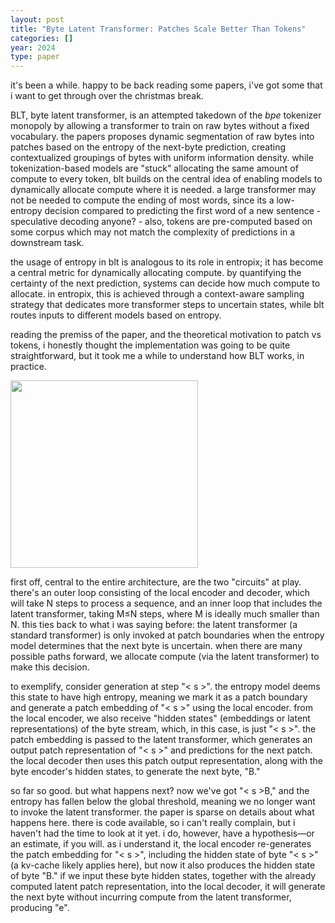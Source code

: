 ```yaml
---
layout: post
title: "Byte Latent Transformer: Patches Scale Better Than Tokens"
categories: []
year: 2024
type: paper
---
```


it's been a while. happy to be back reading some papers, i've got some that i want to get through over the christmas break. 

BLT, byte latent transformer, is an attempted takedown of the *bpe* tokenizer monopoly by allowing a transformer to train on raw bytes without a fixed vocabulary. the papers proposes dynamic segmentation of raw bytes into patches based on the entropy of the next-byte prediction, creating contextualized groupings of bytes with uniform information density. while tokenization-based models are "stuck" allocating the same amount of compute to every token, blt builds on the central idea of enabling models to dynamically allocate compute where it is needed. a large transformer may not be needed to compute the ending of most words, since its a low-entropy decision compared to predicting the first word of a new sentence  - speculative decoding anyone? -  also, tokens are pre-computed based on some corpus which may not match the complexity of predictions in a downstream task. 

the usage of entropy in blt is analogous to its role in entropix; it has become a central metric for dynamically allocating compute. by quantifying the certainty of the next prediction, systems can decide how much compute to allocate. in entropix, this is achieved through a context-aware sampling strategy that dedicates more transformer steps to uncertain states, while blt routes inputs to different models based on entropy.

reading the premiss of the paper, and the theoretical motivation to patch vs tokens, i honestly thought the implementation was going to be quite straightforward, but it took me a while to understand how BLT works, in practice. 

<img src="/images/blt.png" width="300" />

first off, central to the entire architecture, are the two "circuits" at play. there's an outer loop consisting of the local encoder and decoder, which will take N steps to process a sequence, and an inner loop that includes the latent transformer, taking M≤N steps, where  M is ideally much smaller than N. this ties back to what i was saying before: the latent transformer (a standard transformer) is only invoked at patch boundaries when the entropy model determines that the next byte is uncertain. when there are many possible paths forward, we allocate compute (via the latent transformer) to make this decision.

to exemplify, consider generation at step "< s >". the entropy model deems this state to have high entropy, meaning we mark it as a patch boundary and generate a patch embedding of "< s >" using the local encoder. from the local encoder, we also receive "hidden states" (embeddings or latent representations) of the byte stream, which, in this case, is just "< s >". the patch embedding is passed to the latent transformer, which generates an output patch representation of "< s >" and predictions for the next patch. the local decoder then uses this patch output representation, along with the byte encoder's hidden states, to generate the next byte, "B."

so far so good. but what happens next? now we've got "< s >B," and the entropy has fallen below the global threshold, meaning we no longer want to invoke the latent transformer. the paper is sparse on details about what happens here. there is code available, so i can't really complain, but i haven't had the time to look at it yet. i do, however, have a hypothesis—or an estimate, if you will. as i understand it, the local encoder re-generates the patch embedding for "< s >", including the hidden state of byte "< s >" (a kv-cache likely applies here), but now it also produces the hidden state of byte "B." if we input these byte hidden states, together with the already computed latent patch representation, into the local decoder, it will generate the next byte without incurring compute from the latent transformer, producing "e".






